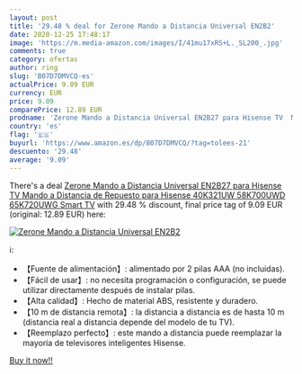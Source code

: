 ```yaml
---
layout: post
title: '29.48 % deal for Zerone Mando a Distancia Universal EN2B2'
date: 2020-12-25 17:48:17
image: 'https://m.media-amazon.com/images/I/41mu17xRS+L._SL200_.jpg'
comments: true
category: ofertas
author: ring
slug: 'B07D7DMVCQ-es'
actualPrice: 9.09 EUR
currency: EUR
price: 9.09
comparePrice: 12.89 EUR
prodname: 'Zerone Mando a Distancia Universal EN2B27 para Hisense TV  Mando a Distancia de Repuesto para Hisense 40K321UW 58K700UWD 65K720UWG Smart TV'
country: 'es'
flag: '🇪🇸'
buyurl: 'https://www.amazon.es/dp/B07D7DMVCQ/?tag=tolees-21'
descuento: '29.48'
average: '9.09'
---
```


There's a deal [Zerone Mando a Distancia Universal EN2B27 para Hisense TV  Mando a Distancia de Repuesto para Hisense 40K321UW 58K700UWD 65K720UWG Smart TV](https://www.amazon.es/dp/B07D7DMVCQ/?tag=tolees-21)  with  29.48 % discount, final price tag of  9.09 EUR (original: 12.89 EUR) here:

[![Zerone Mando a Distancia Universal EN2B2](https://m.media-amazon.com/images/I/41mu17xRS+L._SL200_.jpg)](https://www.amazon.es/dp/B07D7DMVCQ/?tag=tolees-21)

ℹ️:

- 【Fuente de alimentación】: alimentado por 2 pilas AAA (no incluidas).
- 【Fácil de usar】: no necesita programación o configuración, se puede utilizar directamente después de instalar pilas.
- 【Alta calidad】: Hecho de material ABS, resistente y duradero.
- 【10 m de distancia remota】: la distancia a distancia es de hasta 10 m (distancia real a distancia depende del modelo de tu TV).
- 【Reemplazo perfecto】: este mando a distancia puede reemplazar la mayoría de televisores inteligentes Hisense.

[Buy it now!!](https://www.amazon.es/dp/B07D7DMVCQ/?tag=tolees-21)
